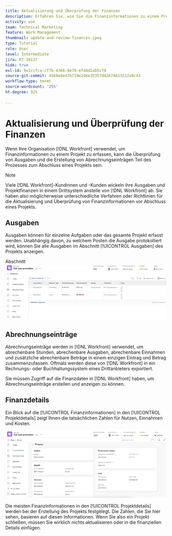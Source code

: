 ```yaml
---
title: Aktualisierung und Überprüfung der Finanzen
description: Erfahren Sie, wie Sie die Finanzinformationen zu einem Projekt in [!DNL  Workfront]überprüfen können.
activity: use
team: Technical Marketing
feature: Work Management
thumbnail: update-and-review-finances.jpeg
type: Tutorial
role: User
level: Intermediate
jira: KT-10137
hide: true
exl-id: 9e1ccfca-cf7b-4366-8e70-efd4d2ab5cf9
source-git-commit: 4568e4e47b719e2dee35357d42674613112a9c43
workflow-type: tm+mt
source-wordcount: '255'
ht-degree: 92%

---
```


# Aktualisierung und Überprüfung der Finanzen

Wenn Ihre Organisation [!DNL Workfront] verwendet, um Finanzinformationen zu einem Projekt zu erfassen, kann die Überprüfung von Ausgaben und die Erstellung von Abrechnungseinträgen Teil des Prozesses zum Abschluss eines Projekts sein.

>[!NOTE]
>
>Viele [!DNL Workfront]-Kundinnen und -Kunden wickeln ihre Ausgaben und Projektfinanzen in einem Drittsystem anstelle von [!DNL Workfront] ab. Sie haben also möglicherweise unterschiedliche Verfahren oder Richtlinien für die Aktualisierung und Überprüfung von Finanzinformationen vor Abschluss eines Projekts.


## Ausgaben

Ausgaben können für einzelne Aufgaben oder das gesamte Projekt erfasst werden. Unabhängig davon, zu welchem Posten die Ausgabe protokolliert wird, können Sie alle Ausgaben im Abschnitt [!UICONTROL Ausgaben] des Projekts anzeigen.

Abschnitt ![[!UICONTROL Ausgaben] eines Projekts](assets/expense-section.png)

## Abrechnungseinträge

Abrechnungseinträge werden in [!DNL Workfront] verwendet, um abrechenbare Stunden, abrechenbare Ausgaben, abrechenbare Einnahmen und zusätzliche abrechenbare Beträge in einem einzigen Eintrag und Betrag zusammenzufassen. Oftmals werden diese von [!DNL Workfront] in ein Rechnungs- oder Buchhaltungssystem eines Drittanbieters exportiert.

Sie müssen Zugriff auf die Finanzdaten in [!DNL Workfront] haben, um Abrechnungseinträge erstellen und anzeigen zu können.

## Finanzdetails

Ein Blick auf die [!UICONTROL Finanzinformationen] in den [!UICONTROL Projektdetails] zeigt Ihnen die tatsächlichen Zahlen für Nutzen, Einnahmen und Kosten.

![Abschnitt „Finanzen“ des Fensters [!UICONTROL Projektdetails] für ein Projekt](assets/finance-section-project-details.png)

Die meisten Finanzinformationen in den [!UICONTROL Projektdetails] werden bei der Erstellung des Projekts festgelegt. Die Zahlen, die Sie hier sehen, basieren auf diesen Informationen. Wenn Sie also ein Projekt schließen, müssen Sie wirklich nichts aktualisieren oder in die finanziellen Details einfügen.

<!--
learn more urls
Create billing records
Manage project expenses
Project finances
-->
